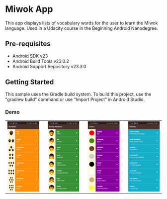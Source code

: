 Miwok App
===================================

This app displays lists of vocabulary words for the user to learn the Miwok language.
Used in a Udacity course in the Beginning Android Nanodegree.

Pre-requisites
--------------

- Android SDK v23
- Android Build Tools v23.0.2
- Android Support Repository v23.3.0

Getting Started
---------------

This sample uses the Gradle build system. To build this project, use the
"gradlew build" command or use "Import Project" in Android Studio.

### Demo
 
 <table>
  <tr>
    <td valign="middle"><img src="https://github.com/MihirChauhan15/Learn-Miwok/blob/main/screen01.jpg" alt="Screenshot01" width="250"></td>
    <td valign="top" > </td>
    <td valign="middle"><img src="https://github.com/MihirChauhan15/Learn-Miwok/blob/main/screen02.jpg" alt="Screenshot02" width="250"></td>
    <td valign="top" > </td>
    <td valign="middle"><img src="https://github.com/MihirChauhan15/Learn-Miwok/blob/main/screen03.jpg" alt="Screenshot03" width="250"></td>
    <td valign="top" > </td>
    <td valign="middle"><img src="https://github.com/MihirChauhan15/Learn-Miwok/blob/main/screen04.jpg" alt="Screenshot04" width="250"></td>
  </tr>
 </table>
